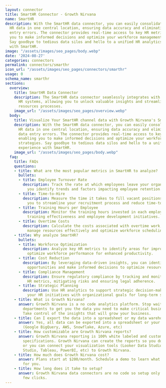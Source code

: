 ```yaml
---
layout: connector
title: SmartHR Connector - Growth Nirvana
name: SmartHR
description: With the SmartHR data connector, you can easily consolidate all your
  HR data in one central location, ensuring data accuracy and eliminating manual data
  entry errors. The connector provides real-time access to key HR metrics, enabling
  you to make informed decisions and optimize your workforce management strategies.
  Say goodbye to tedious data silos and hello to a unified HR analytics experience
  with SmartHR.
image: "/assets/images/seo_pages/body.webp"
date: '2024-08-27'
categories: connectors
permalink: connectors/smarthr
icon_url: "/assets/images/seo_pages/connectors/smarthr"
usage: 0
schema_name: smarthr
sections:
  overview:
    title: SmartHR Data Connector
    description: The SmartHR data connector seamlessly integrates with your existing
      HR systems, allowing you to unlock valuable insights and streamline your human
      resources processes.
    image_url: "/assets/images/seo_pages/overview.webp"
  body:
    title: Visualize Your SmartHR channel data with Growth Nirvana's SmartHR Connector
    description: With the SmartHR data connector, you can easily consolidate all your
      HR data in one central location, ensuring data accuracy and eliminating manual
      data entry errors. The connector provides real-time access to key HR metrics,
      enabling you to make informed decisions and optimize your workforce management
      strategies. Say goodbye to tedious data silos and hello to a unified HR analytics
      experience with SmartHR.
    image_url: "/assets/images/seo_pages/body.webp"
  faq:
    title: FAQs
    questions:
    - title: What are the most popular metrics in SmartHR to analyze?
      bullets:
      - title: Employee Turnover Rate
        description: Track the rate at which employees leave your organization, helping
          you identify trends and factors impacting employee retention.
      - title: Time-to-Hire
        description: Measure the time it takes to fill vacant positions, allowing
          you to streamline your recruitment process and reduce time-to-fill metrics.
      - title: Training Hours per Employee
        description: Monitor the training hours invested in each employee, assessing
          training effectiveness and employee development initiatives.
      - title: Overtime Costs
        description: Calculate the costs associated with overtime work, helping you
          manage resources effectively and optimize workforce scheduling.
    - title: Why analyze SmartHR?
      bullets:
      - title: Workforce Optimization
        description: Analyze key HR metrics to identify areas for improvement and
          optimize workforce performance for enhanced productivity.
      - title: Cost Reduction
        description: By leveraging data-driven insights, you can identify cost-saving
          opportunities and make informed decisions to optimize resource allocation.
      - title: Compliance Management
        description: Ensure regulatory compliance by tracking and monitoring essential
          HR metrics, mitigating risks and ensuring legal adherence.
      - title: Strategic Planning
        description: Use HR analytics to support strategic decision-making, aligning
          your HR initiatives with organizational goals for long-term success.
    - title: What is Growth Nirvana?
      answer: Growth Nirvana is a no code analytics platform. Stop waiting for other
        departments to get you the data you need to make critical business decisions.
        Take control of the insights that will grow your business.
    - title: Can I export the data into a spreadsheet or my data warehouse?
      answer: Yes, all data can be exported into a spreadsheet or your data warehouse
        (Google BigQuery, AWS, Snowflake, Azure, etc)
    - title: How customizable are Growth Nirvana reports?
      answer: Growth Nirvana reporting is 100% white labeled and customized to your
        specifications. Growth Nirvana can create the reports so you don’t have to
        or you can connect your visualization tools (Looker Data Studio/Google Data
        Studio, Tableau, PowerBI, etc) to Growth Nirvana.
    - title: How much does Growth Nirvana cost?
      answer: Plans start at $200/month. Schedule a demo to learn what plan is best
        for you.
    - title: How long does it take to setup?
      answer: Growth Nirvana data connectors are no code so setup only requires a
        few clicks.
---
```

